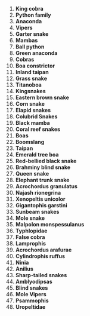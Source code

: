 1. **King cobra**
2. **Python family**
3. **Anaconda**
4. **Vipers**
5. **Garter snake**
6. **Mambas**
7. **Ball python**
8. **Green anaconda**
9. **Cobras**
10. **Boa constrictor**
11. **Inland taipan**
12. **Grass snake**
13. **Titanoboa**
14. **Kingsnakes**
15. **Eastern brown snake**
16. **Corn snake**
17. **Elapid snakes**
18. **Colubrid Snakes**
19. **Black mamba**
20. **Coral reef snakes**
21. **Boas**
22. **Boomslang**
23. **Taipan**
24. **Emerald tree boa**
25. **Red-bellied black snake**
26. **Brahminy blind snake**
27. **Queen snake**
28. **Elephant trunk snake**
29. **Acrochordus granulatus**
30. **Najash rionegrina**
31. **Xenopeltis unicolor**
32. **Gigantophis garstini**
33. **Sunbeam snakes**
34. **Mole snake**
35. **Malpolon monspessulanus**
36. **Typhlopidae**
37. **False cobra**
38. **Lamprophis**
39. **Acrochordus arafurae**
40. **Cylindrophis ruffus**
41. **Ninia**
42. **Anilius**
43. **Sharp-tailed snakes**
44. **Amblyodipsas**
45. **Blind snakes**
46. **Mole Vipers**
47. **Psammophis**
48. **Uropeltidae**
